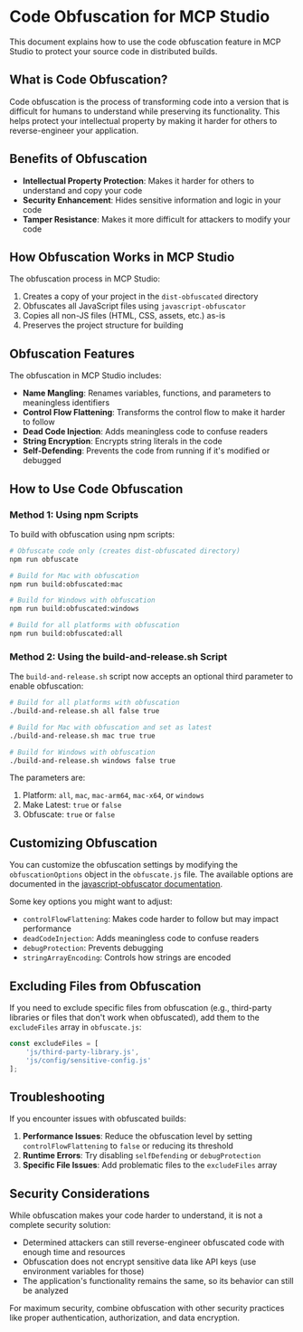 # Code Obfuscation for MCP Studio

This document explains how to use the code obfuscation feature in MCP Studio to protect your source code in distributed builds.

## What is Code Obfuscation?

Code obfuscation is the process of transforming code into a version that is difficult for humans to understand while preserving its functionality. This helps protect your intellectual property by making it harder for others to reverse-engineer your application.

## Benefits of Obfuscation

- **Intellectual Property Protection**: Makes it harder for others to understand and copy your code
- **Security Enhancement**: Hides sensitive information and logic in your code
- **Tamper Resistance**: Makes it more difficult for attackers to modify your code

## How Obfuscation Works in MCP Studio

The obfuscation process in MCP Studio:

1. Creates a copy of your project in the `dist-obfuscated` directory
2. Obfuscates all JavaScript files using `javascript-obfuscator`
3. Copies all non-JS files (HTML, CSS, assets, etc.) as-is
4. Preserves the project structure for building

## Obfuscation Features

The obfuscation in MCP Studio includes:

- **Name Mangling**: Renames variables, functions, and parameters to meaningless identifiers
- **Control Flow Flattening**: Transforms the control flow to make it harder to follow
- **Dead Code Injection**: Adds meaningless code to confuse readers
- **String Encryption**: Encrypts string literals in the code
- **Self-Defending**: Prevents the code from running if it's modified or debugged

## How to Use Code Obfuscation

### Method 1: Using npm Scripts

To build with obfuscation using npm scripts:

```bash
# Obfuscate code only (creates dist-obfuscated directory)
npm run obfuscate

# Build for Mac with obfuscation
npm run build:obfuscated:mac

# Build for Windows with obfuscation
npm run build:obfuscated:windows

# Build for all platforms with obfuscation
npm run build:obfuscated:all
```

### Method 2: Using the build-and-release.sh Script

The `build-and-release.sh` script now accepts an optional third parameter to enable obfuscation:

```bash
# Build for all platforms with obfuscation
./build-and-release.sh all false true

# Build for Mac with obfuscation and set as latest
./build-and-release.sh mac true true

# Build for Windows with obfuscation
./build-and-release.sh windows false true
```

The parameters are:
1. Platform: `all`, `mac`, `mac-arm64`, `mac-x64`, or `windows`
2. Make Latest: `true` or `false`
3. Obfuscate: `true` or `false`

## Customizing Obfuscation

You can customize the obfuscation settings by modifying the `obfuscationOptions` object in the `obfuscate.js` file. The available options are documented in the [javascript-obfuscator documentation](https://github.com/javascript-obfuscator/javascript-obfuscator).

Some key options you might want to adjust:

- `controlFlowFlattening`: Makes code harder to follow but may impact performance
- `deadCodeInjection`: Adds meaningless code to confuse readers
- `debugProtection`: Prevents debugging
- `stringArrayEncoding`: Controls how strings are encoded

## Excluding Files from Obfuscation

If you need to exclude specific files from obfuscation (e.g., third-party libraries or files that don't work when obfuscated), add them to the `excludeFiles` array in `obfuscate.js`:

```javascript
const excludeFiles = [
    'js/third-party-library.js',
    'js/config/sensitive-config.js'
];
```

## Troubleshooting

If you encounter issues with obfuscated builds:

1. **Performance Issues**: Reduce the obfuscation level by setting `controlFlowFlattening` to `false` or reducing its threshold
2. **Runtime Errors**: Try disabling `selfDefending` or `debugProtection`
3. **Specific File Issues**: Add problematic files to the `excludeFiles` array

## Security Considerations

While obfuscation makes your code harder to understand, it is not a complete security solution:

- Determined attackers can still reverse-engineer obfuscated code with enough time and resources
- Obfuscation does not encrypt sensitive data like API keys (use environment variables for those)
- The application's functionality remains the same, so its behavior can still be analyzed

For maximum security, combine obfuscation with other security practices like proper authentication, authorization, and data encryption.
